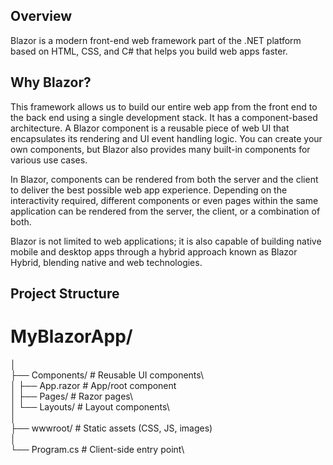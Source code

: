 ## Overview

Blazor is a modern front-end web framework part of the .NET platform based on HTML, CSS, and C# that helps you build web apps faster.

## Why Blazor?

This framework allows us to build our entire web app from the front end to the back end using a single development stack. It has a component-based architecture. A Blazor component is a reusable piece of web UI that encapsulates its rendering and UI event handling logic. You can create your own components, but Blazor also provides many built-in components for various use cases.

In Blazor, components can be rendered from both the server and the client to deliver the best possible web app experience. Depending on the interactivity required, different components or even pages within the same application can be rendered from the server, the client, or a combination of both.

Blazor is not limited to web applications; it is also capable of building native mobile and desktop apps through a hybrid approach known as Blazor Hybrid, blending native and web technologies.

## Project Structure

# MyBlazorApp/
│\
├── Components/ # Reusable UI components\  
│   ├── App.razor # App/root component\
│   ├── Pages/ # Razor pages\  
│   └── Layouts/ # Layout components\  
│\
├── wwwroot/ # Static assets (CSS, JS, images)\
│\
└── Program.cs # Client-side entry point\  

